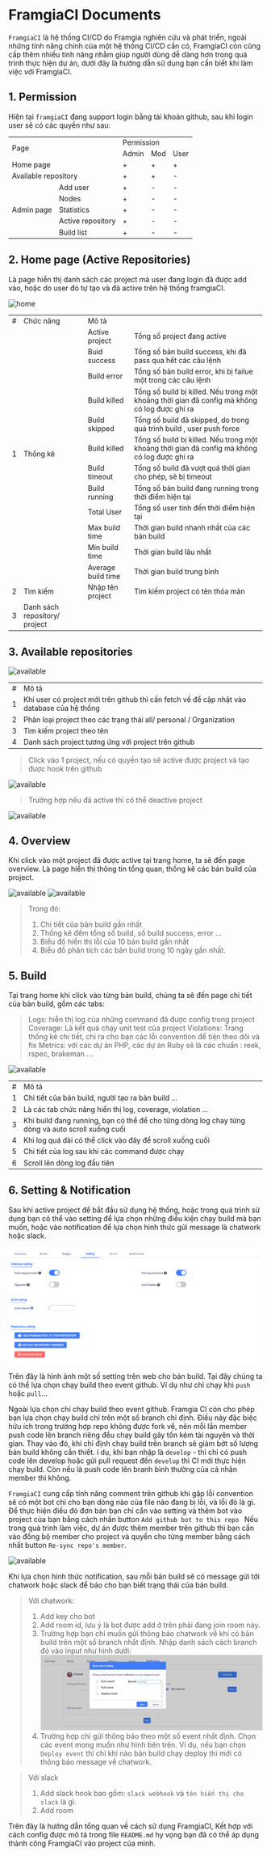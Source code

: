 
# FramgiaCI Documents
`FramgiaCI` là hệ thống CI/CD do Framgia nghiên cứu và phát triển, ngoài những tính năng chính của một hệ thống CI/CD cần có, FramgiaCI còn cũng cấp thêm nhiều tính năng nhằm giúp người dùng dễ dàng hơn trong quá trình thực hiện dự án, dưới đây là hướng dẫn sử dụng bạn cần biết khi làm việc với FramgiaCI.

## 1. Permission
Hiện tại `framgiaCI` đang support login bằng tài khoản github, sau khi login user sẽ có các quyền như sau:

<table>
    <tr>
        <td rowspan="2" colspan='2'>Page</td>
        <td colspan="3">Permission</td>
    </tr>
    <tr>
        <td>Admin</td>
        <td>Mod</td>
        <td>User</td>
    </tr>
    <tr>
        <td colspan='2'>Home page</td>
        <td>+</td>
        <td>+</td>
        <td>+</td>
    </tr>
    <tr>
        <td colspan='2'>Available repository</td>
        <td>+</td>
        <td>+</td>
        <td>-</td>
    </tr>
    <tr>
        <td rowspan='5'>Admin page</td>
        <td>Add user</td>
        <td>+</td>
        <td>-</td>
        <td>-</td>
    </tr>
    <tr>
        <td>Nodes</td>
        <td>+</td>
        <td>-</td>
        <td>-</td>
    </tr>
    <tr>
        <td>Statistics</td>
        <td>+</td>
        <td>-</td>
        <td>-</td>
    </tr>
    <tr>
        <td>Active repository</td>
        <td>+</td>
        <td>-</td>
        <td>-</td>
    </tr>
    <tr>
        <td>Build list</td>
        <td>+</td>
        <td>-</td>
        <td>-</td>
    </tr>
    
</table>

## 2. Home page (Active Repositories)
Là page hiển thị danh sách các project mà user đang login đã được add vào, hoặc do user đó tự tạo và đã active trên hệ thống framgiaCI.

![home](https://raw.githubusercontent.com/framgiaci/documents/master/images/Selection_010.png)

<table>
    <tr>
        <td>#</td>
        <td>Chức năng</td>
        <td colspan='2'>Mô tả</td>
    </tr>
    <tr>
        <td rowspan='12'>1</td>
        <td rowspan='12'>Thống kê</td>
        <td>Active project</td>
        <td>Tổng số project đang active</td>
    </tr>
    <tr>
        <td>Buid success</td>
        <td>Tổng số bản build success, khi đã pass qua hết các câu lệnh</td>
    </tr>
    <tr>
        <td>Build error</td>
        <td>Tổng số bản build error, khi bị failue một trong các câu lệnh</td>
    </tr>
    <tr>
        <td>Build killed</td>
        <td>Tổng số build bị killed. Nếu trong một khoảng thời gian đã config mà không có log được ghi ra</td>
    </tr>
    <tr>
        <td>Build skipped</td>
        <td>Tổng số build đã skipped, do trong quá trình build , user push force </td>
    </tr>
    <tr>
        <td>Build killed</td>
        <td>Tổng số build bị killed. Nếu trong một khoảng thời gian đã config mà không có log được ghi ra</td>
    </tr>
    <tr>
        <td>Build timeout</td>
        <td>Tổng số build đã vượt quá thời gian cho phép, sẽ bị timeout</td>
    </tr>
    <tr>
        <td>Build running</td>
        <td>Tổng số bản build đang running trong thời điểm hiện tại</td>
    </tr>
    <tr>
        <td>Total User</td>
        <td>Tổng số user tính đến thời điểm hiện tại</td>
    </tr>
    <tr>
        <td>Max build time</td>
        <td>Thời gian build nhanh nhất của các bản build</td>
    </tr>
    <tr>
        <td>Min build time</td>
        <td>Thời gian build lâu nhất</td>
    </tr>
    <tr>
        <td>Average build time</td>
        <td>Thời gian build trung bình</td>
    </tr>
    <tr>
        <td>2</td>
        <td>Tìm kiếm</td>
        <td>Nhập tên project</td>
        <td>Tìm kiếm project có tên thỏa mãn</td>
    </tr>
    <tr>
        <td>3</td>
        <td>Danh sách repository/ project</td>
        <td></td>
        <td></td>
    </tr>
</table>

## 3. Available repositories
![available](https://raw.githubusercontent.com/framgiaci/documents/master/images/Selection_012.png)
 
 <table>
    <tr>
        <td>#</td>
        <td>Mô tả</td>
    </tr>
    <tr>
        <td>1</td>
        <td>Khi user có project mới trên github thì cần fetch về để cập nhật vào database của hệ thống</td>
    </tr>
    <tr>
        <td>2</td>
        <td>Phân loại project theo các trạng thái all/ personal / Organization</td>
    </tr>
    <tr>
        <td>3</td>
        <td>Tìm kiếm project theo tên</td>
    </tr>
    <tr>
        <td>4</td>
        <td>Danh sách project tương ứng với project trên github</td>
    </tr>
</table>

> Click vào 1 project, nếu có quyền tạo sẽ active được project và tạo được hook  trên github
> 
![available](https://raw.githubusercontent.com/framgiaci/documents/master/images/Selection_013.png)

> Trường hợp nếu đã active thì có thể deactive project
> 
![available](https://raw.githubusercontent.com/framgiaci/documents/master/images/Selection_014.png)

## 4. Overview
Khi click vào một project đã được active tại trang home, ta sẽ đến page overview. Là page hiển thị thông tin tổng quan, thống kê các bản build của project.

![available](https://raw.githubusercontent.com/framgiaci/documents/master/images/Selection_015.png)
![available](https://raw.githubusercontent.com/framgiaci/documents/master/images/Selection_016.png)

>Trong đó:
>1. Chi tiết của bản build gần nhất
>2. Thống kê đếm tổng số build, số build success, error ...
>3. Biểu đồ hiển thị lỗi của 10 bản build gần nhất
>4. Biểu đồ phân tích các bản build trong 10 ngày gần nhất.
## 5. Build
Tại trang home khi click vào từng bản build, chúng ta sẽ đến page chi tiết của bản build, gồm các tabs:
> Logs: hiển thị log của những command đã được config trong project
> Coverage: Là kết quả chạy unit test của project
> Violations: Trang thống kê chi tiết, chỉ ra cho bạn các lỗi convention để tiện theo dõi và fix
> Metrics: với các dự án PHP, các dự án Ruby sẽ là các chuẩn : reek, rspec, brakeman ...
> 
![available](https://raw.githubusercontent.com/framgiaci/documents/master/images/Selection_023.png)

<table>
    <tr>
        <td>#</td>
        <td>Mô tả</td>
    </tr>
    <tr>
        <td>1</td>
        <td>Chi tiết của bản build, người tạo ra bản build ...</td>
    </tr>
    <tr>
        <td>2</td>
        <td>Là các tab chức năng hiển thị log, coverage, violation ...</td>
    </tr>
    <tr>
        <td>3</td>
        <td>Khi build đang running, bạn có thể để cho từng dòng log chay từng dòng và auto scroll xuống cuối</td>
    </tr>
    <tr>
        <td>4</td>
        <td>Khi log quá dài có thể click vào đây để scroll xuống cuối</td>
    </tr>
    <tr>
        <td>5</td>
        <td>Chi tiết của log sau khi các command được chạy</td>
    </tr>
    <tr>
        <td>6</td>
        <td>Scroll lên dòng log đầu tiên</td>
    </tr>
</table>


## 6. Setting & Notification
Sau khi active project để bắt đầu sử dụng hệ thống, hoặc trong quá trình sử dụng bạn có thể vào setting để lựa chọn những điều kiện chạy build mà bạn muốn, hoặc vào notification để lựa chọn hình thức gửi message là chatwork hoặc slack.

![available](./images/setting.png)

Trên đây là hình ảnh một số setting trên web cho bản build. Tại đây chúng ta có thể lựa chọn chạy build theo event github. Ví dụ như chỉ chạy khi `push` hoặc `pull`...

Ngoài lựa chọn chỉ chạy build theo event github. Framgia CI còn cho phép bạn lựa chọn chạy build chỉ trên một số branch chỉ định. Điều này đặc biệc hữu ích trong trường hợp repo không được fork về, nên mỗi lần member push code lên branch riêng đều chạy build gây tốn kém tài nguyên và thời gian. Thay vào đó, khi chỉ định chạy build trên branch sẽ giảm bớt số lượng bản build không cần thiết.
í dụ, khi bạn nhập là `develop` - thì chỉ có push code lên develop hoặc gửi pull request đến `develop` thì CI mới thực hiện chạy build. Còn nếu là push code lên branh bình thường của cá nhân member thì không.


`FramgiaCI` cung cấp tính năng comment trên github khi gặp lỗi convention sẽ có một bot chỉ cho bạn dòng nào của file nào đang bị lỗi, và lỗi đó là gì. Để thực hiện điều đó đơn bản bạn chỉ cẩn vào setting và thêm bot vào project của bạn bằng cách nhấn button  `Add github bot to this repo `
Nếu trong quá trình làm việc, dự án được thêm member trên github thì bạn cần vào đồng bộ member cho project và quyền cho từng member bằng cách nhất button `Re-sync repo's member`.

![available](https://raw.githubusercontent.com/framgiaci/documents/master/images/Selection_022.png)

Khi lựa chọn hình thức notification, sau mỗi bản build sẽ có message gửi tới chatwork hoặc slack để báo cho bạn biết trạng thái của bản build.
> Với chatwork:
> 1. Add key cho bot
> 2. Add room id, lưu ý là bot được add ở trên phải đang join room này.
> 3. Trường hợp bạn chỉ muốn gửi thông báo chatwork về khi có bản build trên một số branch nhất định. Nhập danh sách cách branch đó vào input như hình dưới:
![available](./images/chatwork.png)
> 4. Trường hợp chỉ gửi thông báo theo một số event nhất định. Chọn các event mong muốn như hình bên trên. Ví dụ, nếu bạn chọn `Deploy event` thì chỉ khi nào bản build chạy deploy thì mới có thông báo message về chatwork.


> Với slack
> 1. Add slack hook bao gồm: `slack webhook` và `tên hiển thị cho slack` là gì.
> 2. Add room 

Trên đây là hướng dẫn tổng quan về cách sử dụng FramgiaCI, Kết hợp với cách config được mô tả trong file `README.md` hy vọng bạn đã có thể áp dụng thành công FramgiaCI vào project của mình.
